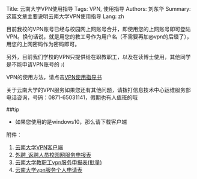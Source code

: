 Title: 云南大学VPN使用指导
Tags: VPN, 使用指导
Authors: 刘东华
Summary: 这篇文章主要说明云南大学VPN使用指导
Lang: zh



目前我校的VPN账号已经与校园网上网账号合并，即使用您的上网账号即可登陆VPN。换句话说，就是用您的教工号作为用户名（不需要再加@vpn的后缀了），用您的上网密码作为密码即可。

另外，目前我们学校的VPN只提供给在职教职工，以及在读博士使用，其他同学是不能申请VPN账号的 :(

VPN的使用方法，请点击[VPN使用指导书][VPN使用指导书]

关于云南大学的VPN服务如果您还有其他问题，请拨打信息技术中心运维服务部电话咨询，号码：0871-65031141，假期也有人值班的哦

##tip

- 如果您使用的是windows10，那么请下载客户端

附件：

1. [云南大学VPN客户端][SVN客户端.zip]
2. [外聘_返聘人员校园网服务申报表][外聘_返聘人员校园网服务申报表]
3. [云南大学教职工vpn服务申报表(批量)][云南大学教职工vpn服务申报表(批量)]
4. [云南大学vpn服务个人申请表][云南大学vpn服务个人申请表]

[VPN使用指导书]: http://www.itc.ynu.edu.cn/wlfw/vpn/32818.html
[SVN客户端.zip]: http://www.itc.ynu.edu.cn/docs/2014-10/20141009172347293925.zip
[外聘_返聘人员校园网服务申报表]: http://www.itc.ynu.edu.cn/system/_content/download.jsp?urltype=news.DownloadAttachUrl&owner=1355056356&wbfileid=1730364
[云南大学教职工vpn服务申报表(批量)]: http://www.itc.ynu.edu.cn/system/_content/download.jsp?urltype=news.DownloadAttachUrl&owner=1355056356&wbfileid=1730363
[云南大学vpn服务个人申请表]: http://www.itc.ynu.edu.cn/system/_content/download.jsp?urltype=news.DownloadAttachUrl&owner=1355056356&wbfileid=1730362

